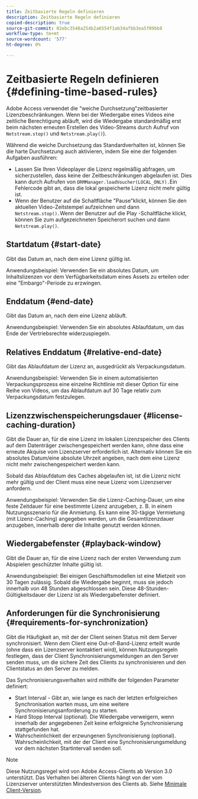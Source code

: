 ```yaml
---
title: Zeitbasierte Regeln definieren
description: Zeitbasierte Regeln definieren
copied-description: true
source-git-commit: 02ebc3548a254b2a6554f1ab34afbb3ea5f09bb8
workflow-type: tm+mt
source-wordcount: '577'
ht-degree: 0%

---
```


# Zeitbasierte Regeln definieren {#defining-time-based-rules}

Adobe Access verwendet die &quot;weiche Durchsetzung&quot;zeitbasierter Lizenzbeschränkungen. Wenn bei der Wiedergabe eines Videos eine zeitliche Berechtigung abläuft, wird die Wiedergabe standardmäßig erst beim nächsten erneuten Erstellen des Video-Streams durch Aufruf von `Netstream.stop()` und `Netstream.play()`).

Während die weiche Durchsetzung das Standardverhalten ist, können Sie die harte Durchsetzung auch aktivieren, indem Sie eine der folgenden Aufgaben ausführen:

* Lassen Sie Ihren Videoplayer die Lizenz regelmäßig abfragen, um sicherzustellen, dass keine der Zeitbeschränkungen abgelaufen ist. Dies kann durch Aufrufen von `DRMManager.loadVoucher(LOCAL_ONLY).`Ein Fehlercode gibt an, dass die lokal gespeicherte Lizenz nicht mehr gültig ist.
* Wenn der Benutzer auf die Schaltfläche &quot;Pause&quot;klickt, können Sie den aktuellen Video-Zeitstempel aufzeichnen und dann `Netstream.stop().`Wenn der Benutzer auf die Play -Schaltfläche klickt, können Sie zum aufgezeichneten Speicherort suchen und dann `Netstream.play()`.

## Startdatum {#start-date}

Gibt das Datum an, nach dem eine Lizenz gültig ist.

Anwendungsbeispiel: Verwenden Sie ein absolutes Datum, um Inhaltslizenzen vor dem Verfügbarkeitsdatum eines Assets zu erteilen oder eine &quot;Embargo&quot;-Periode zu erzwingen.

## Enddatum {#end-date}

Gibt das Datum an, nach dem eine Lizenz abläuft.

Anwendungsbeispiel: Verwenden Sie ein absolutes Ablaufdatum, um das Ende der Vertriebsrechte widerzuspiegeln.

## Relatives Enddatum {#relative-end-date}

Gibt das Ablaufdatum der Lizenz an, ausgedrückt als Verpackungsdatum.

Anwendungsbeispiel: Verwenden Sie in einem automatisierten Verpackungsprozess eine einzelne Richtlinie mit dieser Option für eine Reihe von Videos, um das Ablaufdatum auf 30 Tage relativ zum Verpackungsdatum festzulegen.

## Lizenzzwischenspeicherungsdauer {#license-caching-duration}

Gibt die Dauer an, für die eine Lizenz im lokalen Lizenzspeicher des Clients auf dem Datenträger zwischengespeichert werden kann, ohne dass eine erneute Akquise vom Lizenzserver erforderlich ist. Alternativ können Sie ein absolutes Datum/eine absolute Uhrzeit angeben, nach dem eine Lizenz nicht mehr zwischengespeichert werden kann.

Sobald das Ablaufdatum des Caches abgelaufen ist, ist die Lizenz nicht mehr gültig und der Client muss eine neue Lizenz vom Lizenzserver anfordern.

Anwendungsbeispiel: Verwenden Sie die Lizenz-Caching-Dauer, um eine feste Zeitdauer für eine bestimmte Lizenz anzugeben, z. B. in einem Nutzungsszenario für die Anmietung. Es kann eine 30-tägige Vermietung (mit Lizenz-Caching) angegeben werden, um die Gesamtlizenzdauer anzugeben, innerhalb derer die Inhalte genutzt werden können.

## Wiedergabefenster {#playback-window}

Gibt die Dauer an, für die eine Lizenz nach der ersten Verwendung zum Abspielen geschützter Inhalte gültig ist.

Anwendungsbeispiel: Bei einigen Geschäftsmodellen ist eine Mietzeit von 30 Tagen zulässig. Sobald die Wiedergabe beginnt, muss sie jedoch innerhalb von 48 Stunden abgeschlossen sein. Diese 48-Stunden-Gültigkeitsdauer der Lizenz ist als Wiedergabefenster definiert.

## Anforderungen für die Synchronisierung {#requirements-for-synchronization}

Gibt die Häufigkeit an, mit der der Client seinen Status mit dem Server synchronisiert. Wenn dem Client eine Out-of-Band-Lizenz erteilt wurde (ohne dass ein Lizenzserver kontaktiert wird), können Nutzungsregeln festlegen, dass der Client Synchronisierungsmeldungen an den Server senden muss, um die sichere Zeit des Clients zu synchronisieren und den Clientstatus an den Server zu melden.

Das Synchronisierungsverhalten wird mithilfe der folgenden Parameter definiert:

* Start Interval - Gibt an, wie lange es nach der letzten erfolgreichen Synchronisation warten muss, um eine weitere Synchronisierungsanforderung zu starten.
* Hard Stopp Interval (optional). Die Wiedergabe verweigern, wenn innerhalb der angegebenen Zeit keine erfolgreiche Synchronisierung stattgefunden hat.
* Wahrscheinlichkeit der erzwungenen Synchronisierung (optional). Wahrscheinlichkeit, mit der der Client eine Synchronisierungsmeldung vor dem nächsten Startintervall senden soll.

>[!NOTE]
>
>Diese Nutzungsregel wird von Adobe Access-Clients ab Version 3.0 unterstützt. Das Verhalten bei älteren Clients hängt von der vom Lizenzserver unterstützten Mindestversion des Clients ab. Siehe [Minimale Client-Version](../../../../aaxs-protecting-content/content-implementing-the-license-server/content-handling-license-reqs/content-minimum-client-version.md).
